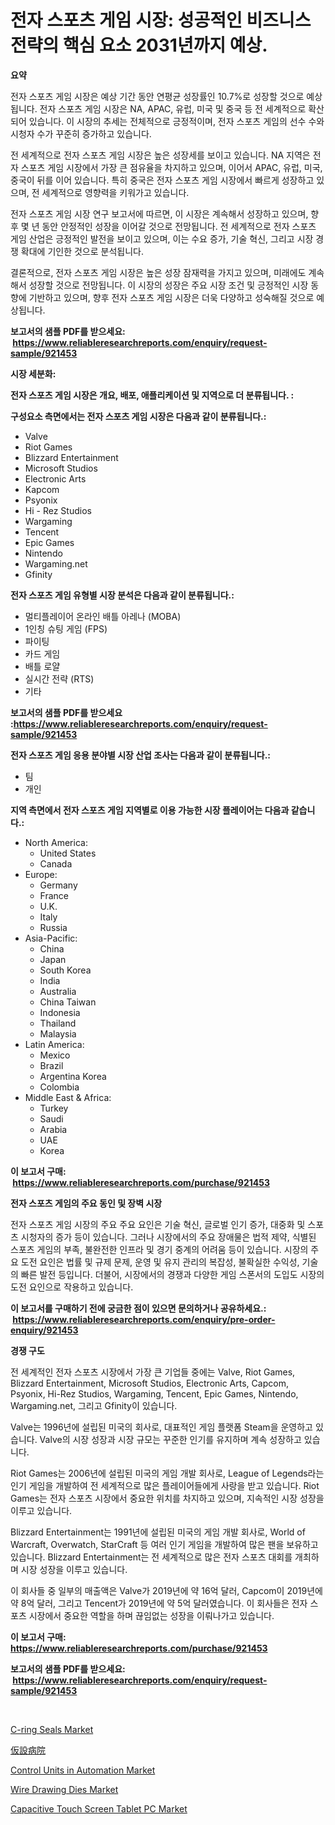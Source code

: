 <p><h1>전자 스포츠 게임 시장: 성공적인 비즈니스 전략의 핵심 요소 2031년까지 예상.</h1></p><p><strong>요약</strong></p>
<p><p>전자 스포츠 게임 시장은 예상 기간 동안 연평균 성장률인 10.7%로 성장할 것으로 예상됩니다. 전자 스포츠 게임 시장은 NA, APAC, 유럽, 미국 및 중국 등 전 세계적으로 확산되어 있습니다. 이 시장의 추세는 전체적으로 긍정적이며, 전자 스포츠 게임의 선수 수와 시청자 수가 꾸준히 증가하고 있습니다.</p><p>전 세계적으로 전자 스포츠 게임 시장은 높은 성장세를 보이고 있습니다. NA 지역은 전자 스포츠 게임 시장에서 가장 큰 점유율을 차지하고 있으며, 이어서 APAC, 유럽, 미국, 중국이 뒤를 이어 있습니다. 특히 중국은 전자 스포츠 게임 시장에서 빠르게 성장하고 있으며, 전 세계적으로 영향력을 키워가고 있습니다.</p><p>전자 스포츠 게임 시장 연구 보고서에 따르면, 이 시장은 계속해서 성장하고 있으며, 향후 몇 년 동안 안정적인 성장을 이어갈 것으로 전망됩니다. 전 세계적으로 전자 스포츠 게임 산업은 긍정적인 발전을 보이고 있으며, 이는 수요 증가, 기술 혁신, 그리고 시장 경쟁 확대에 기인한 것으로 분석됩니다.</p><p>결론적으로, 전자 스포츠 게임 시장은 높은 성장 잠재력을 가지고 있으며, 미래에도 계속해서 성장할 것으로 전망됩니다. 이 시장의 성장은 주요 시장 조건 및 긍정적인 시장 동향에 기반하고 있으며, 향후 전자 스포츠 게임 시장은 더욱 다양하고 성숙해질 것으로 예상됩니다.</p></p>
<p><strong>보고서의 샘플 PDF를 받으세요: &nbsp;<a href="https://www.reliableresearchreports.com/enquiry/request-sample/921453">https://www.reliableresearchreports.com/enquiry/request-sample/921453</a></strong></p>
<p><strong>시장 세분화:</strong></p>
<p><strong> 전자 스포츠 게임 시장은 개요, 배포, 애플리케이션 및 지역으로 더 분류됩니다. :</strong></p>
<p><strong>구성요소 측면에서는 전자 스포츠 게임 시장은 다음과 같이 분류됩니다.:</strong></p>
<p><ul><li>Valve</li><li>Riot Games</li><li>Blizzard Entertainment</li><li>Microsoft Studios</li><li>Electronic Arts</li><li>Kapcom</li><li>Psyonix</li><li>Hi - Rez Studios</li><li>Wargaming</li><li>Tencent</li><li>Epic Games</li><li>Nintendo</li><li>Wargaming.net</li><li>Gfinity</li></ul></p>
<p><strong> 전자 스포츠 게임 유형별 시장 분석은 다음과 같이 분류됩니다.:</strong></p>
<p><ul><li>멀티플레이어 온라인 배틀 아레나 (MOBA)</li><li>1인칭 슈팅 게임 (FPS)</li><li>파이팅</li><li>카드 게임</li><li>배틀 로얄</li><li>실시간 전략 (RTS)</li><li>기타</li></ul></p>
<p><strong>보고서의 샘플 PDF를 받으세요 :<a href="https://www.reliableresearchreports.com/enquiry/request-sample/921453">https://www.reliableresearchreports.com/enquiry/request-sample/921453</a></strong></p>
<p><strong> 전자 스포츠 게임 응용 분야별 시장 산업 조사는 다음과 같이 분류됩니다.:</strong></p>
<p><ul><li>팀</li><li>개인</li></ul></p>
<p><strong>지역 측면에서 전자 스포츠 게임 지역별로 이용 가능한 시장 플레이어는 다음과 같습니다.:</strong></p>
<p><ul>
    <li>
        North America:
        <ul>
            <li>United States</li>
            <li>Canada</li>
        </ul>
    </li>
    <li>
        Europe:
        <ul>
            <li>Germany</li>
            <li>France</li>
            <li>U.K.</li>
            <li>Italy</li>
            <li>Russia</li>
        </ul>
    </li>
    <li>
        Asia-Pacific:
        <ul>
            <li>China</li>
            <li>Japan</li>
            <li>South Korea</li>
            <li>India</li>
            <li>Australia</li>
            <li>China Taiwan</li>
            <li>Indonesia</li>
            <li>Thailand</li>
            <li>Malaysia</li>
        </ul>
    </li>
    <li>
        Latin America:
        <ul>
            <li>Mexico</li>
            <li>Brazil</li>
            <li>Argentina Korea</li>
            <li>Colombia</li>
        </ul>
    </li>
    <li>
        Middle East & Africa:
        <ul>
            <li>Turkey</li>
            <li>Saudi</li>
            <li>Arabia</li>
            <li>UAE</li>
            <li>Korea</li>
        </ul>
    </li>
    </ul></p>
<p><strong>이 보고서 구매: &nbsp;<a href="https://www.reliableresearchreports.com/purchase/921453">https://www.reliableresearchreports.com/purchase/921453</a></strong></p>
<p><strong>전자 스포츠 게임의 주요 동인 및 장벽 시장</strong></p>
<p><p>전자 스포츠 게임 시장의 주요 주요 요인은 기술 혁신, 글로벌 인기 증가, 대중화 및 스포츠 시청자의 증가 등이 있습니다. 그러나 시장에서의 주요 장애물은 법적 제약, 식별된 스포츠 게임의 부족, 불완전한 인프라 및 경기 중계의 어려움 등이 있습니다. 시장의 주요 도전 요인은 법률 및 규제 문제, 운영 및 유지 관리의 복잡성, 불확실한 수익성, 기술의 빠른 발전 등입니다. 더불어, 시장에서의 경쟁과 다양한 게임 스폰서의 도입도 시장의 도전 요인으로 작용하고 있습니다.</p></p>
<p><strong>이 보고서를 구매하기 전에 궁금한 점이 있으면 문의하거나 공유하세요.: &nbsp;<a href="https://www.reliableresearchreports.com/enquiry/pre-order-enquiry/921453">https://www.reliableresearchreports.com/enquiry/pre-order-enquiry/921453</a></strong></p>
<p><strong>경쟁 구도</strong></p>
<p><p>전 세계적인 전자 스포츠 시장에서 가장 큰 기업들 중에는 Valve, Riot Games, Blizzard Entertainment, Microsoft Studios, Electronic Arts, Capcom, Psyonix, Hi-Rez Studios, Wargaming, Tencent, Epic Games, Nintendo, Wargaming.net, 그리고 Gfinity이 있습니다. </p><p>Valve는 1996년에 설립된 미국의 회사로, 대표적인 게임 플랫폼 Steam을 운영하고 있습니다. Valve의 시장 성장과 시장 규모는 꾸준한 인기를 유지하며 계속 성장하고 있습니다. </p><p>Riot Games는 2006년에 설립된 미국의 게임 개발 회사로, League of Legends라는 인기 게임을 개발하여 전 세계적으로 많은 플레이어들에게 사랑을 받고 있습니다. Riot Games는 전자 스포츠 시장에서 중요한 위치를 차지하고 있으며, 지속적인 시장 성장을 이루고 있습니다. </p><p>Blizzard Entertainment는 1991년에 설립된 미국의 게임 개발 회사로, World of Warcraft, Overwatch, StarCraft 등 여러 인기 게임을 개발하여 많은 팬을 보유하고 있습니다. Blizzard Entertainment는 전 세계적으로 많은 전자 스포츠 대회를 개최하며 시장 성장을 이루고 있습니다. </p><p>이 회사들 중 일부의 매출액은 Valve가 2019년에 약 16억 달러, Capcom이 2019년에 약 8억 달러, 그리고 Tencent가 2019년에 약 5억 달러였습니다. 이 회사들은 전자 스포츠 시장에서 중요한 역할을 하며 끊임없는 성장을 이뤄나가고 있습니다.</p></p>
<p><strong>이 보고서 구매: &nbsp; <a href="https://www.reliableresearchreports.com/purchase/921453">https://www.reliableresearchreports.com/purchase/921453</a></strong></p>
<p><strong>보고서의 샘플 PDF를 받으세요: &nbsp;<a href="https://www.reliableresearchreports.com/enquiry/request-sample/921453">https://www.reliableresearchreports.com/enquiry/request-sample/921453</a></strong><strong></strong></p>
<p>&nbsp;</p>
<p><p><a href="https://issuu.com/reportprime-2/docs/c-ring-seals-market-size-2030.pptx">C-ring Seals Market</a></p><p><a href="https://github.com/lababdou/Market-Research-Report-List-2/blob/main/6137294182174.md">仮設病院</a></p><p><a href="https://github.com/mahnoor2003/Market-Research-Report-List-3/blob/main/control-units-in-automation-market.md">Control Units in Automation Market</a></p><p><a href="https://github.com/BryceTownsendr/Market-Research-Report-List-3/blob/main/wire-drawing-dies-market.md">Wire Drawing Dies Market</a></p><p><a href="https://issuu.com/reportprime-2/docs/capacitive-touch-screen-tablet-pc-market-size-2030">Capacitive Touch Screen Tablet PC Market</a></p></p>